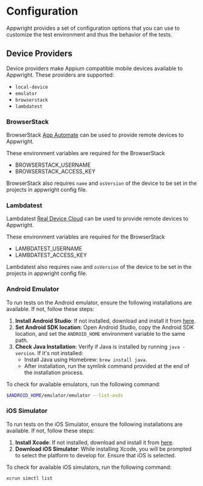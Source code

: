 # Configuration

Appwright provides a set of configuration options that you can use to customize 
the test environment and thus the behavior of the tests.

## Device Providers

Device providers make Appium compatible mobile devices available to Appwright. These
providers are supported:

- `local-device`
- `emulator`
- `browserstack`
- `lambdatest`

### BrowserStack

BrowserStack [App Automate](https://www.browserstack.com/app-automate) can be used to provide
remote devices to Appwright.

These environment variables are required for the BrowserStack

- BROWSERSTACK_USERNAME
- BROWSERSTACK_ACCESS_KEY

BrowserStack also requires `name` and `osVersion` of the device to be set in the projects in appwright config file.

### Lambdatest

Lambdatest [Real Device Cloud](https://www.lambdatest.com/support/docs/app-testing-on-real-devices/) can be used to provide
remote devices to Appwright.

These environment variables are required for the BrowserStack

- LAMBDATEST_USERNAME
- LAMBDATEST_ACCESS_KEY

Lambdatest also requires `name` and `osVersion` of the device to be set in the projects in appwright config file.

### Android Emulator

To run tests on the Android emulator, ensure the following installations are available. If not, follow these steps:

1. **Install Android Studio**: If not installed, download and install it from [here](https://developer.android.com/studio).
2. **Set Android SDK location**: Open Android Studio, copy the Android SDK location, and set the `ANDROID_HOME` environment variable to the same path.
3. **Check Java Installation**: Verify if Java is installed by running `java -version`. If it's not installed:
   - Install Java using Homebrew: `brew install java`.
   - After installation, run the symlink command provided at the end of the installation process.


To check for available emulators, run the following command:

```sh
$ANDROID_HOME/emulator/emulator --list-avds
```

### iOS Simulator

To run tests on the iOS Simulator, ensure the following installations are available. If not, follow these steps:

1. **Install Xcode**: If not installed, download and install it from [here](https://developer.apple.com/xcode/).
2. **Download iOS Simulator**: While installing Xcode, you will be prompted to select the platform to develop for. Ensure that iOS is selected.

To check for available iOS simulators, run the following command:

```sh
xcrun simctl list
```
